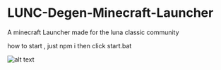 # LUNC-Degen-Minecraft-Launcher
A minecraft Launcher made for the luna classic community


how to start , just npm i 
then click start.bat

![alt text](http://url/to/img.png)

